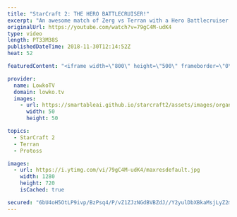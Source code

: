 ```yaml
---
title: "StarCraft 2: THE HERO BATTLECRUISER!"
excerpt: "An awesome match of Zerg vs Terran with a Hero Battlecruiser. Subscribe for more videos: http://lowko.tv/youtube Epic Zerg vs Zerg match: https://goo.gl/E9r57B  In this video MarineLorD decides to play a very cool style versus Namshar. While we have seen different versions of Terran Mech, he decides"
originalUrl: https://youtube.com/watch?v=79gC4M-udK4
type: video
length: PT33M38S
publishedDateTime: 2018-11-30T12:14:52Z
heat: 52

featuredContent: "<iframe width=\"800\" height=\"500\" frameborder=\"0\" src=\"https://www.youtube.com/embed/79gC4M-udK4\" allow=\"accelerometer; autoplay; encrypted-media; gyroscope; picture-in-picture\" allowfullscreen></iframe>"

provider:
  name: LowkoTV
  domain: lowko.tv
  images:
    - url: https://smartableai.github.io/starcraft2/assets/images/organizations/lowko.tv-50x50.jpg
      width: 50
      height: 50

topics:
  - StarCraft 2
  - Terran
  - Protoss

images:
  - url: https://i.ytimg.com/vi/79gC4M-udK4/maxresdefault.jpg
    width: 1280
    height: 720
    isCached: true

secured: "6bU4oH5OtLP9ivp/BzPsq4/P/vZ1ZJzNGdBVBZdJ//Y2yulDbXBkaMsjLyZ2mIA3EME1/dOvJ1/gyXlsovLuWN65ZF2jUjTGmk8eZgWg7FLwwzmoNrCdmVWUVIWUM7emnSxgktDgSajW+nOM3tUpJl7+wfh5gSsNr9qd1XJV7f4M58iXgTCx5kBcTGeacD3e7kkNKr4wkNgByVHEchgYKjLN96pc1Ys8S4jGGOASPv4/FoviG1v4dJeh9oPVJtOcXLwQ+0uJqxrGyriNcGL/hWqQarrLkLzrrtNJYTiSCpXM08F6QXzJQKL0RxJU0AaQnEk+dDn5dzyB7vrMyBZrlmW/8EnNXi46QligNogdvZ28NCGTcnlSS8LRnCoF40ofHDXKU949RtXXi62eOmW5KXRvyJVfYMZNV85v+tYoZ0dDL8Xt1+Ho+/+wpicnDiqG;5+qSG+fBIiDR9SUPvdsDkg=="
---
```


